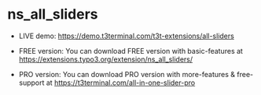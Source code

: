 # ns_all_sliders

- LIVE demo: https://demo.t3terminal.com/t3t-extensions/all-sliders

- FREE version: You can download FREE version with basic-features at https://extensions.typo3.org/extension/ns_all_sliders/

- PRO version: You can download PRO version with more-features & free-support at https://t3terminal.com/all-in-one-slider-pro
